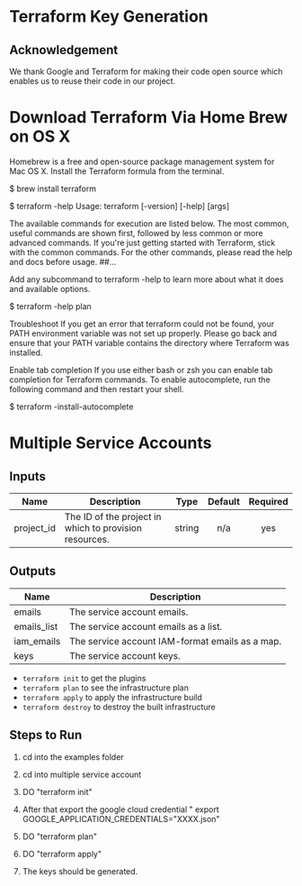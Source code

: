 # Terraform Key Generation

## Acknowledgement

We thank Google and Terraform for making their code open source which enables us to reuse their code in our project. 


# Download Terraform Via Home Brew on OS X

Homebrew is a free and open-source package management system for Mac OS X. Install the Terraform formula from the terminal.

$ brew install terraform

$ terraform -help
Usage: terraform [-version] [-help] <command> [args]

The available commands for execution are listed below.
The most common, useful commands are shown first, followed by
less common or more advanced commands. If you're just getting
started with Terraform, stick with the common commands. For the
other commands, please read the help and docs before usage.
##...


Add any subcommand to terraform -help to learn more about what it does and available options.

$ terraform -help plan


Troubleshoot
If you get an error that terraform could not be found, your PATH environment variable was not set up properly. Please go back and ensure that your PATH variable contains the directory where Terraform was installed.


Enable tab completion
If you use either bash or zsh you can enable tab completion for Terraform commands. To enable autocomplete, run the following command and then restart your shell.

$ terraform -install-autocomplete


# Multiple Service Accounts

<!-- BEGINNING OF PRE-COMMIT-TERRAFORM DOCS HOOK -->
## Inputs

| Name | Description | Type | Default | Required |
|------|-------------|:----:|:-----:|:-----:|
| project\_id | The ID of the project in which to provision resources. | string | n/a | yes |

## Outputs

| Name | Description |
|------|-------------|
| emails | The service account emails. |
| emails\_list | The service account emails as a list. |
| iam\_emails | The service account IAM-format emails as a map. |
| keys | The service account keys. |

<!-- END OF PRE-COMMIT-TERRAFORM DOCS HOOK -->

- `terraform init` to get the plugins
- `terraform plan` to see the infrastructure plan
- `terraform apply` to apply the infrastructure build
- `terraform destroy` to destroy the built infrastructure


## Steps to Run 

1) cd into the examples folder 

2) cd into multiple service account 

3) DO "terraform init"

3) After that export the google cloud credential " export GOOGLE_APPLICATION_CREDENTIALS="XXXX.json"

4) DO "terraform plan"

5) DO "terraform apply"

6) The keys should be generated. 


